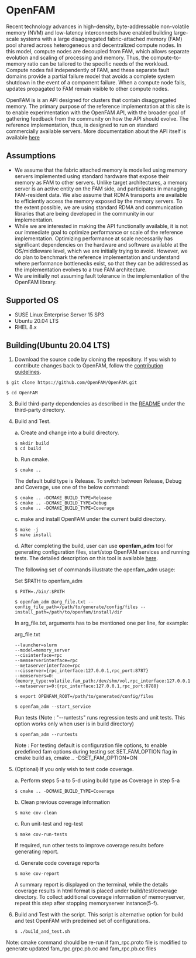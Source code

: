 # OpenFAM
Recent technology advances in high-density, byte-addressable non-volatile memory (NVM) and low-latency interconnects have enabled building large-scale systems with a large disaggregated fabric-attached memory (FAM) pool shared across heterogeneous and decentralized compute nodes. In this model, compute nodes are decoupled from FAM, which allows separate evolution and scaling of processing and memory. Thus, the compute-to-memory ratio can be tailored to the specific needs of the workload. Compute nodes fail independently of FAM, and these separate fault domains provide a partial failure model that avoids a complete system shutdown in the event of a component failure. When a compute node fails, updates propagated to FAM remain visible to other compute nodes.

OpenFAM is is an API designed for clusters that contain disaggregated memory. The primary purpose of the reference implementation at this site is to enable experimentation with the OpenFAM API, with the broader goal of gathering feedback from the community on how the API should evolve. The reference implementation, thus, is designed to run on standard commercially available servers. More documentation about the API itself is available [here](https://openfam.github.io)

## Assumptions
* We assume that the fabric attached memory is modelled using memory servers implemented using standard hardware that expose their memory as FAM to other servers. Unlike target architectures, a memory server is an active entity on the FAM side, and participates in managing FAM-resident data. We also assume that RDMA transports are available to efficiently access the memory exposed by the memory servers. To the extent possible, we are using standard RDMA and communication libraries that are being developed in the community in our implementation.
* While we are interested in making the API functionally available, it is not our immediate goal to optimize performance or scale of the reference implementation. Optimizing performance at scale necessarily has significant dependencies on the hardware and software available at the OS/middleware level, which we are initially trying to avoid. However, we do plan to benchmark the reference implementation and understand where performance bottlenecks exist, so that they can be addressed as the implementation evolves to a true FAM architecture.
* We are initially not assuming fault tolerance in the implementation of the OpenFAM library.


## Supported OS
* SUSE Linux Enterprise Server 15 SP3  
* Ubuntu 20.04 LTS  
* RHEL 8.x  

## Building(Ubuntu 20.04 LTS)

1. Download the source code by cloning the repository. If you wish to contribute changes back to OpenFAM, follow the [contribution guidelines](/CONTRIBUTING.md).

```
$ git clone https://github.com/OpenFAM/OpenFAM.git
```

```
$ cd OpenFAM
```

3. Build third-party dependencies as described in the [README](/third-party) under the third-party directory.

4. Build and Test.

   a. Create and change into a build directory.

    ```
    $ mkdir build
    $ cd build
    ```

   b. Run cmake.

    ```
    $ cmake ..
    ```

    The default build type is Release. To switch between Release, Debug and Coverage, use one of the below command:

    ```
    $ cmake .. -DCMAKE_BUILD_TYPE=Release
    $ cmake .. -DCMAKE_BUILD_TYPE=Debug
    $ cmake .. -DCMAKE_BUILD_TYPE=Coverage
    ```

   c. make and install OpenFAM under the current build directory.

    ```
    $ make -j
    $ make install
    ```

   d. After completing the build, user can use **openfam_adm** tool for generating configuration files, start/stop OpenFAM services and running tests.
      The detailed description on this tool is available [here](/tools/README.md).

	The following set of commands illustrate the openfam_adm usage:

	Set $PATH to openfam_adm
	```
	$ PATH=./bin/:$PATH
	```

	```
	$ openfam_adm @arg_file.txt --config_file_path=/path/to/generate/config/files --install_path=/path/to/openfam/install/dir
	```

	In arg_file.txt, arguments has to be mentioned one per line, for example:

	arg_file.txt
	```
	--launcher=slurm
	--model=memory_server
	--cisinterface=rpc
	--memserverinterface=rpc
	--metaserverinterface=rpc
	--cisserver={rpc_interface:127.0.0.1,rpc_port:8787}
	--memservers=0:{memory_type:volatile,fam_path:/dev/shm/vol,rpc_interface:127.0.0.1,rpc_port:8793,libfabric_port:7500,if_device:eth0}
	--metaservers=0:{rpc_interface:127.0.0.1,rpc_port:8788}
	```

	```
	$ export OPENFAM_ROOT=/path/to/generated/config/files

	$ openfam_adm --start_service
	```

	Run tests (Note : "--runtests" runs regression tests and unit tests. This option works only when user is in build directory)
	```
	$ openfam_adm --runtests
	```

      Note : For testing default is configuration file options, to enable predefined fam options during testing set SET_FAM_OPTION flag in cmake build as, cmake .. -DSET_FAM_OPTION=ON


5. (Optional) If you only wish to test code coverage.

   a. Perform steps 5-a to 5-d using build type as Coverage in step 5-a

    ```
    $ cmake .. -DCMAKE_BUILD_TYPE=Coverage
    ```

   b. Clean previous coverage information

    ```
    $ make cov-clean
    ```

   c. Run unit-test and reg-test

    ```
    $ make cov-run-tests
    ```

    If required, run other tests to improve coverage results before generating report.

   d. Generate code coverage reports

    ```
    $ make cov-report
    ```
    A summary report is displayed on the terminal, while the details coverage results in html format is placed under build/test/coverage directory.
    To collect additional coverage information of memoryserver, repeat this step after stopping memoryserver instance(5-f).


6. Build and Test with the script.
   This script is alternative option for build and test OpenFAM with predeined set of configurations.

	```
 	$ ./build_and_test.sh
 	```

Note: cmake command should be re-run if fam\_rpc.proto file is modified to generate updated fam\_rpc.grpc.pb.cc and fam_rpc.pb.cc files
